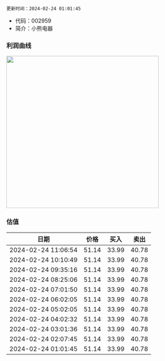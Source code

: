 
`更新时间：2024-02-24 01:01:45`

* 代码：002959
* 简介：小熊电器

### 利润曲线

<img src="https://quickchart.io/chart?c=%7B%22type%22:%20%22line%22%2C%20%22data%22:%20%7B%22labels%22:%20%5B%2721%27%2C%20%2722%27%2C%20%2723%27%5D%2C%20%22datasets%22:%20%5B%7B%22label%22:%20%22%E5%BD%92%E6%AF%8D%E5%87%80%E5%88%A9%E6%B6%A6%22%2C%20%22data%22:%20%5B4.28%2C%202.83%2C%203.86%5D%7D%5D%7D%7D" style="width: 400px; height: auto;">

### 估值

|    日期    |    价格    |    买入    |    卖出    |    
|:------------:|:------------:|:------------:|:------------:|
|2024-02-24 11:06:54|51.14|33.99|40.78|
|2024-02-24 10:10:49|51.14|33.99|40.78|
|2024-02-24 09:35:16|51.14|33.99|40.78|
|2024-02-24 08:25:06|51.14|33.99|40.78|
|2024-02-24 07:01:50|51.14|33.99|40.78|
|2024-02-24 06:02:05|51.14|33.99|40.78|
|2024-02-24 05:02:05|51.14|33.99|40.78|
|2024-02-24 04:02:32|51.14|33.99|40.78|
|2024-02-24 03:01:36|51.14|33.99|40.78|
|2024-02-24 02:07:45|51.14|33.99|40.78|
|2024-02-24 01:01:45|51.14|33.99|40.78|